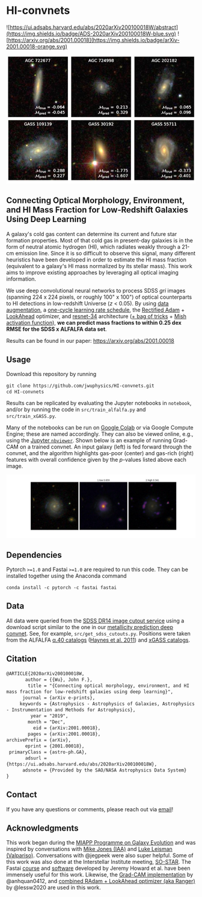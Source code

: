 # HI-convnets

![https://ui.adsabs.harvard.edu/abs/2020arXiv200100018W/abstract](https://img.shields.io/badge/ADS-2020arXiv200100018W-blue.svg)
![https://arxiv.org/abs/2001.00018](https://img.shields.io/badge/arXiv-2001.00018-orange.svg)

![](doc/results-example.jpg)

## Connecting Optical Morphology, Environment, and HI Mass Fraction for Low-Redshift Galaxies Using Deep Learning

A galaxy's cold gas content can determine its current and future star formation properties. Most of that cold gas in present-day galaxies is in the form of neutral atomic hydrogen (HI), which radiates weakly through a 21-cm emission line. Since it is so difficult to observe this signal, many different heuristics have been developed in order to estimate the HI mass fraction (equivalent to a galaxy's HI mass normalized by its stellar mass). This work aims to improve existing approaches by leveraging all optical imaging information.

We use deep convolutional neural networks to process SDSS *gri* images (spanning 224 x 224 pixels, or roughly 100" x 100") of optical counterparts to HI detections in low-redshift Universe (*z* < 0.05). By using [data augmentation](https://ui.adsabs.harvard.edu/abs/2015MNRAS.450.1441D/abstract), a [one-cycle learning rate schedule](https://arxiv.org/abs/1803.09820), the [Rectified Adam](https://arxiv.org/abs/1908.03265) + [LookAhead](https://arxiv.org/abs/1907.08610) optimizer, and [resnet-34](https://arxiv.org/abs/1512.03385) architecture ([+ bag of tricks](https://arxiv.org/abs/1812.01187) + [Mish activation function](https://arxiv.org/abs/1908.08681)), **we can predict mass fractions to within 0.25 dex RMSE for the SDSS x ALFALFA data set**.

Results can be found in our paper: https://arxiv.org/abs/2001.00018

## Usage

Download this repository by running
```
git clone https://github.com/jwuphysics/HI-convnets.git
cd HI-convnets
```

Results can be replicated by evaluating the Jupyter notebooks in `notebook`, and/or by running the code in `src/train_alfalfa.py` and `src/train_xGASS.py`.

Many of the notebooks can be run on [Google Colab](colab.research.google.com) or via Google Compute Engine; these are named accordingly. They can also be viewed online, e.g., using the [Jupyter `nbviewer`](https://nbviewer.jupyter.org/github/jwuphysics/HI-convnets/blob/master/notebook/COLAB%20-%20Visualizing%20galaxy%20features%20related%20to%20gas%20mass%20fraction.ipynb). Shown below is an example of running Grad-CAM on a trained convnet. An input galaxy (left) is fed forward through the convnet, and the algorithm highlights gas-poor (center) and gas-rich (right) features with overall confidence given by the *p*-values listed above each image.

![](doc/gradcam-example.jpg)


## Dependencies

Pytorch `>=1.0` and Fastai `>=1.0` are required to run this code. They can be installed together using the Anaconda command

```
conda install -c pytorch -c fastai fastai
```

## Data

All data were queried from the [SDSS DR14 image cutout service](http://skyserver.sdss.org/dr14/en/help/docs/api.aspx#imgcutout) using a download script similar to the one in our [metallicity prediction deep convnet](https://github.com/jwuphysics/galaxy-cnns). See, for example, `src/get_sdss_cutouts.py`. Positions were taken from the ALFALFA [α.40 catalogs](http://egg.astro.cornell.edu/alfalfa/data/) ([Haynes et al. 2011](https://ui.adsabs.harvard.edu/abs/2011AJ....142..170H/abstract)) and [xGASS catalogs](http://xgass.icrar.org/data.html).

## Citation

```
@ARTICLE{2020arXiv200100018W,
       author = {{Wu}, John F.},
        title = "{Connecting optical morphology, environment, and HI mass fraction for low-redshift galaxies using deep learning}",
      journal = {arXiv e-prints},
     keywords = {Astrophysics - Astrophysics of Galaxies, Astrophysics - Instrumentation and Methods for Astrophysics},
         year = "2019",
        month = "Dec",
          eid = {arXiv:2001.00018},
        pages = {arXiv:2001.00018},
archivePrefix = {arXiv},
       eprint = {2001.00018},
 primaryClass = {astro-ph.GA},
       adsurl = {https://ui.adsabs.harvard.edu/abs/2020arXiv200100018W},
      adsnote = {Provided by the SAO/NASA Astrophysics Data System}
}
```

## Contact

If you have any questions or comments, please reach out via [email](mailto:jfwu@jhu.edu)!

## Acknowledgments

This work began during the [MIAPP Programme on Galaxy Evolution](http://www.munich-iapp.de/programmes-topical-workshops/2019/galaxy-evolution/daily-schedule/) and was inspired by conversations with [Mike Jones (IAA)](http://amiga.iaa.es/p/321-Michael-G-Jones.htm) and [Luke Leisman (Valpariso)](https://www.valpo.edu/physics-astronomy/about/faculty-and-staff/lukas-leisman/). Conversations with @jegpeek were also super helpful. Some of this work was also done at the Interstellar Institute meeting, [SO-STAR](https://interstellarinstitute.org/programs/so-star/presentation.html). The Fastai [course](https://course.fast.ai/) and [software](https://github.com/fastai/fastai) developed by Jeremy Howard et al. have been immensely useful for this work. Likewise, the [Grad-CAM implementation](https://github.com/anhquan0412/animation-classification/blob/master/gradcam.py) by @anhquan0412, and [combined RAdam + LookAhead optimizer (aka Ranger)](https://github.com/lessw2020/Ranger-Deep-Learning-Optimizer) by @lessw2020 are used in this work.
